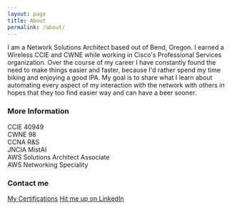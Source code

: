 ```yaml
---
layout: page
title: About
permalink: /about/
---
```


I am a Network Solutions Architect based out of Bend, Oregon.  I earned a Wireless CCIE and CWNE while working in Cisco's Professional Services organization.  Over the course of my career I have constantly found the need to make things easier and faster, because I'd rather spend my time biking and enjoying a good IPA.  My goal is to share what I learn about  automating every aspect of my interaction with the network with others in hopes that they too find easier way and can have a beer sooner. 

### More Information

CCIE 40949<br>
CWNE 98<br>
CCNA R&S<br>
JNCIA MistAI<br>
AWS Solutions Architect Associate<br>
AWS Networking Speciality<br>

### Contact me

[My Certifications](https://www.youracclaim.com/users/travis-schlafke)
[Hit me up on LinkedIn](https://www.linkedin.com/in/travisschlafke/)
